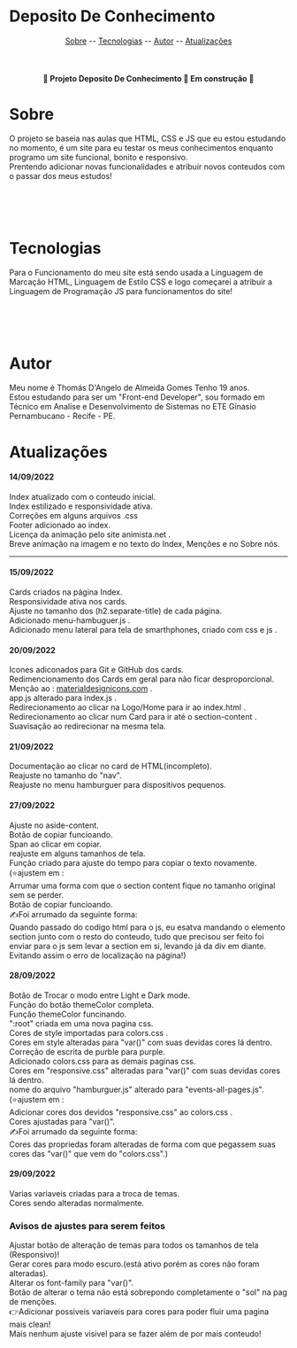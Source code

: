 # Deposito De Conhecimento

<p align="center">
    <a href="#sobre">Sobre</a>
    --
    <a href="#tecnologias">Tecnologias</a>
    --
    <a href="#autor">Autor</a>
    --
    <a href="#atualizações">Atualizações</a>
</p>

<br>

<h4 align="center">
    🚧 Projeto Deposito De Conhecimento 🌳 Em construção 🚧
</h4>

# Sobre
<p>O projeto se baseia nas aulas que HTML, CSS e JS que eu estou estudando no momento, é um site para eu testar os meus conhecimentos enquanto programo um site funcional, bonito e responsivo.<br>
Prentendo adicionar novas funcionalidades e atribuir novos conteudos com o passar dos meus estudos!
</p>
<br><br><br>

# Tecnologias
<p>Para o Funcionamento do meu site está sendo usada a Linguagem de Marcação HTML, Linguagem de Estilo CSS e logo começarei a atribuir a Linguagem de Programação JS para funcionamentos do site!
</p>

<br><br><br>

# Autor
<p>Meu nome é Thomás D'Angelo de Almeida Gomes Tenho 19 anos.<br>
Estou estudando para ser um "Front-end Developer", sou formado em Técnico em Analíse e Desenvolvimento de Sistemas no ETE Gínasio Pernambucano - Recife - PE.
</p>

# Atualizações

<h4>14/09/2022</h4>
<p>Index atualizado com o conteudo inicial.<br>
Index estilizado e responsividade ativa.<br>
Correções em alguns arquivos .css<br>
Footer adicionado ao index.<br>
Licença da animação pelo site animista.net .<br>
Breve animação na imagem e no texto do Index, Menções e no Sobre nós.
</p>
<hr>
<h4>15/09/2022</h4>
<p>Cards criados na página Index.<br>
Responsividade ativa nos cards.<br>
Ajuste no tamanho dos (h2.separate-title) de cada página.<br>
Adicionado menu-hambuguer.js .<br>
Adicionado menu lateral para tela de smarthphones, criado com css e js .
</p>
<h4>20/09/2022</h4>
<p>Icones adiconados para Git e GitHub dos cards.<br>
Redimencionamento dos Cards em geral para não ficar desproporcional.<br>
Menção ao : <a href="https://materialdesignicons.com" target="_blank">materialdesignicons.com</a> .<br>
app.js alterado para index.js .<br>
Redirecionamento ao clicar na Logo/Home para ir ao index.html .<br>
Redirecionamento ao clicar num Card para ir até o section-content .<br>
Suavisação ao redirecionar na mesma tela.
</p>
<h4>21/09/2022</h4>
<p>Documentação ao clicar no card de HTML(incompleto).<br>
Reajuste no tamanho do "nav".<br>
Reajuste no menu hamburguer para dispositivos pequenos.
</p>
<h4>27/09/2022</h4>
<p>Ajuste no aside-content.<br>
Botão de copiar funcioando.<br>
Span ao clicar em copiar.<br>
reajuste em alguns tamanhos de tela.<br>
Função criado para ajuste do tempo para copiar o texto novamente.<br>
(⭐ajustem em :<br>
Arrumar uma forma com que o section content fique no tamanho original sem se perder.<br>
Botão de copiar funcioando.<br>
✍Foi arrumado da seguinte forma:<br>
Quando passado do codigo html para o js, eu esatva mandando o elemento section junto com o resto do conteudo, tudo que precisou ser feito foi enviar para o js sem levar a section em si, levando já da div em diante. Evitando assim o erro de localização na página!)
</p>
<h4>28/09/2022</h4>
<p>Botão de Trocar o modo entre Light e Dark mode.<br>
Função do botão themeColor completa.<br>
Função themeColor funcinando.<br>
":root" criada em uma nova pagina css.<br>
Cores de style importadas para colors.css .<br>
Cores em style alteradas para "var()" com suas devidas cores lá dentro.<br>
Correção de escrita de purble para purple.<br>
Adicionado colors.css para as demais paginas css.<br>
Cores em "responsive.css" alteradas para "var()" com suas devidas cores lá dentro.<br>
nome do arquivo "hamburguer.js" alterado para "events-all-pages.js".<br>
(⭐ajustem em :<br>
Adicionar cores dos devidos "responsive.css" ao colors.css .<br>
Cores ajustadas para "var()".<br>
✍Foi arrumado da seguinte forma:<br>
Cores das propriedas foram alteradas de forma com que pegassem suas cores das "var()" que vem do "colors.css".)
</p>

<h4>29/09/2022</h4>
<p>Varias variaveis criadas para a troca de temas.<br>
Cores sendo alteradas normalmente.
</p>


<h3>Avisos de ajustes para serem feitos</h3>
<p>
Ajustar botão de alteração de temas para todos os tamanhos de tela (Responsivo)!<br>
Gerar cores para modo escuro.(está ativo porém as cores não foram alteradas).<br>
Alterar os font-family para "var()".<br>
Botão de alterar o tema não está sobrepondo completamente o "sol" na pag de menções.<br>
👉Adicionar possiveis variaveis para cores para poder fluir uma pagina mais clean!<br>
Mais nenhum ajuste visivel para se fazer além de por mais conteudo!
</p>